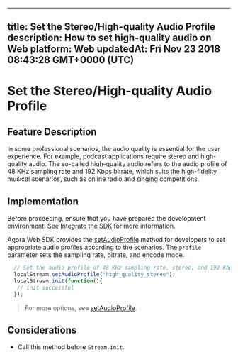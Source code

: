 
---
title: Set the Stereo/High-quality Audio Profile
description: How to set high-quality audio on Web
platform: Web
updatedAt: Fri Nov 23 2018 08:43:28 GMT+0000 (UTC)
---
# Set the Stereo/High-quality Audio Profile
## Feature Description 

In some professional scenarios, the audio quality is essential for the user experience. For example, podcast applications require stereo and high-quality audio. The so-called high-quality audio refers to the audio profile of 48 KHz sampling rate and 192 Kbps bitrate, which suits the high-fidelity musical scenarios, such as online radio and singing competitions.

## Implementation
Before proceeding, ensure that you have prepared the development environment. See [Integrate the SDK](../../en/Video/web_prepare.md) for more information.

Agora Web SDK provides the [setAudioProfile](https://docs.agora.io/en/Video/API%20Reference/web/interfaces/agorartc.stream.html#setaudioprofile) method for developers to set appropriate audio profiles according to the scenarios. The `profile` parameter sets the sampling rate, bitrate, and encode mode.

```javascript
  // Set the audio profile of 48 KHz sampling rate, stereo, and 192 Kbps bitrate.
  localStream.setAudioProfile("high_quality_stereo");
  localStream.init(function(){
   // init successful
  });
```

> For more options, see  [setAudioProfile](https://docs.agora.io/en/Video/API%20Reference/web/interfaces/agorartc.stream.html#setaudioprofile).

## Considerations

- Call this method before `Stream.init`.

